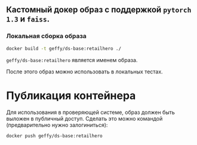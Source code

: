 ## Кастомный докер образ с поддержкой `pytorch 1.3` и `faiss`.

### Локальная сборка образа
```bash
docker build -t geffy/ds-base:retailhero ./
```
`geffy/ds-base:retailhero` является именем образа.

После этого образ можно использовать в локальных тестах. 

# Публикация контейнера
Для использования в проверяющей системе, образ должен быть выложен в публичный доступ. Сделать это можно командой (предварительно нужно залогиниться):

```bash
docker push geffy/ds-base:retailhero
```
